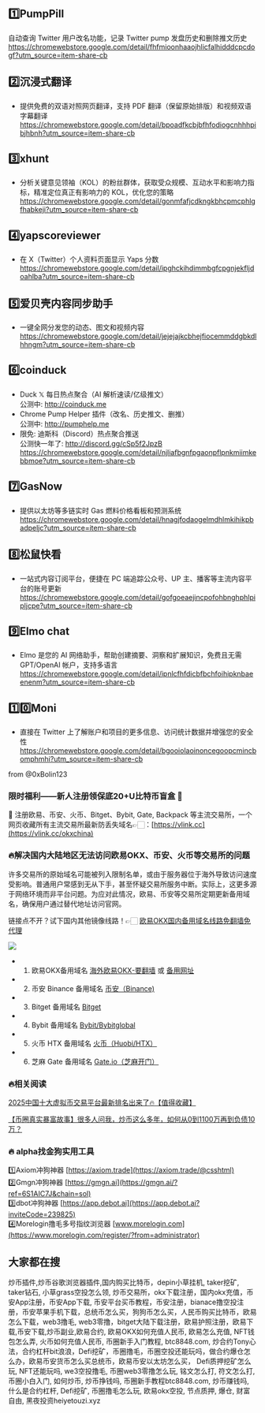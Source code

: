 ## 1️⃣PumpPill
自动查询 Twitter 用户改名功能，记录 Twitter pump 发盘历史和删除推文历史  
https://chromewebstore.google.com/detail/fhfmioonhaaojhlicfalhidddcpcdogf?utm_source=item-share-cb

## 2️⃣沉浸式翻译
- 提供免费的双语对照网页翻译，支持 PDF 翻译（保留原始排版）和视频双语字幕翻译  
https://chromewebstore.google.com/detail/bpoadfkcbjbfhfodiogcnhhhpibjhbnh?utm_source=item-share-cb

## 3️⃣xhunt
- 分析关键意见领袖（KOL）的粉丝群体，获取受众规模、互动水平和影响力指标，精准定位真正有影响力的 KOL，优化您的策略  
https://chromewebstore.google.com/detail/gonmfafjcdkngkbhcpmcphlgfhabkeji?utm_source=item-share-cb

## 4️⃣yapscoreviewer
- 在 X（Twitter）个人资料页面显示 Yaps 分数  
https://chromewebstore.google.com/detail/ipghckihdimmbgfcpgnjekfljdoahlba?utm_source=item-share-cb

## 5️⃣爱贝壳内容同步助手
- 一键全网分发您的动态、图文和视频内容  
https://chromewebstore.google.com/detail/jejejajkcbhejfiocemmddgbkdlhhngm?utm_source=item-share-cb

## 6️⃣coinduck
- Duck 𝕏 每日热点聚合（AI 解析速读/亿级推文）  
公测中: http://coinduck.me  
- Chrome Pump Helper 插件（改名、历史推文、删推）  
公测中: http://pumphelp.me  
- 限免: 迪斯科（Discord）热点聚合推送  
公测快一年了: http://discord.gg/cSp5f2JpzB  
https://chromewebstore.google.com/detail/njliafbgnfpgaonpflpnkmiimkebbmoe?utm_source=item-share-cb

## 7️⃣GasNow
- 提供以太坊等多链实时 Gas 燃料价格看板和预测系统  
https://chromewebstore.google.com/detail/hnagjfodaogelmdhlmkihikpbadpeljc?utm_source=item-share-cb

## 8️⃣松鼠快看
- 一站式内容订阅平台，便捷在 PC 端追踪公众号、UP 主、播客等主流内容平台的账号更新  
https://chromewebstore.google.com/detail/gofgoeaejincpofohbnghphlpipljcpe?utm_source=item-share-cb

## 9️⃣Elmo chat
- Elmo 是您的 AI 网络助手，帮助创建摘要、洞察和扩展知识，免费且无需 GPT/OpenAI 帐户，支持多语言  
https://chromewebstore.google.com/detail/ipnlcfhfdicbfbchfoihipknbaeenenm?utm_source=item-share-cb

## 1️⃣0️⃣Moni
- 直接在 Twitter 上了解账户和项目的更多信息、访问统计数据并增强您的安全性  
https://chromewebstore.google.com/detail/bgooiolaoinoncegoopcmincbomphmhi?utm_source=item-share-cb

from @0xBolin123

### 限时福利——新人注册领保底20+U比特币盲盒 🎁  
🎁 注册欧易、币安、火币、Bitget、Bybit, Gate, Backpack 等主流交易所，一个网页收藏所有主流交易所最新防丢失域名👉🏻：[https://vlink.cc](https://vlink.cc/okxchina)

### 🔥解决国内大陆地区无法访问欧易OKX、币安、火币等交易所的问题  
许多交易所的原始域名可能被列入限制名单，或由于服务器位于海外导致访问速度受影响。普通用户常感到无从下手，甚至怀疑交易所服务中断。实际上，这更多源于网络环境而非平台问题。为应对此情况，欧易、币安等交易所定期更新备用域名，确保用户通过替代地址访问官网。  

链接点不开？试下国内其他镜像线路！👉🏻 [欧易OKX国内备用域名线路免翻墙免代理](https://vlink.cc/okxcn)  

[![](https://307e939.webp.li/20250812124552161.png)](https://vlink.cc/okxcn)  

- 1. 欧易OKX备用域名 [海外欧易OKX-要翻墙](https://www.okx.com/join/76527935) 或 [备用网址](https://www.oucnyi.net/zh-hans/join/76527935)  
- 2. 币安 Binance 备用域名 [币安（Binance)](https://accounts.binance.com/zh-CN/register?ref=36457687)  
- 3. Bitget 备用域名 [Bitget](https://www.bitget.com/zh-CN/referral/register?from=referral&clacCode=VRNEYUTR)  
- 4. Bybit 备用域名 [Bybit/Bybitglobal](https://www.bybitglobal.com/zh-MY/invite/?ref=VMKORMM)  
- 5. 火币 HTX 备用域名 [火币（Huobi/HTX）](https://www.htx.com/invite/zh-cn/1f?invite_code=whf45223)  
- 6. 芝麻 Gate 备用域名 [Gate.io（芝麻开门）](https://www.gate.io/zh/signup?ref_type=103&ref=A1ERAQ)  

### 🔥相关阅读  
[2025中国十大虚拟币交易平台最新排名出来了🔥【值得收藏】](https://btc8848.com/top-10-exchanges/)  

[【币圈真实暴富故事】很多人问我，炒币这么多年，如何从0到1100万再到负债10万？](https://heiyetouzi.xyz/biquanstory001/)  

### 🔥 alpha找金狗实用工具  
1️⃣Axiom冲狗神器 [https://axiom.trade](https://axiom.trade/@csshtml)  
2️⃣Gmgn冲狗神器 [https://gmgn.ai](https://gmgn.ai/?ref=6S1AIC7J&chain=sol)  
3️⃣dbot冲狗神器 [https://app.debot.ai](https://app.debot.ai?inviteCode=239825)  
4️⃣Morelogin撸毛多号指纹浏览器 [www.morelogin.com](https://www.morelogin.com/register/?from=administrator)  

## 大家都在搜  
炒币插件,炒币谷歌浏览器插件,国内购买比特币，depin小草挂机, taker挖矿, taker钻石, 小草grass空投怎么领, 炒币交易所，okx下载注册，国内okx充值，币安App注册，币安App下载, 币安平台买币教程，币安注册，bianace撸空投注册，币安苹果手机下载，总统币怎么买，狗狗币怎么买，人民币购买比特币，欧易 怎么下载，web3撸毛, web3零撸，bitget大陆下载注册，欧易护照注册，欧易下载,币安下载,炒币副业,欧易合约, 欧易OKX如何充值人民币, 欧易怎么充值, NFT钱包怎么弄, 火币如何充值人民币, 币圈新手入门教程, btc8848.com, 炒合约Tony心法，合约杠杆bit浪浪，Defi挖矿，币圈撸毛，币圈空投还能玩吗，做合约爆仓怎么办，欧易币安货币怎么买总统币，欧易币安以太坊怎么买， Defi质押挖矿怎么玩, NFT还能玩吗, we3空投撸毛, 币圈web3零撸怎么玩, 铭文怎么打, 符文怎么打, 币圈小白入门, 如何炒币, 炒币挣钱吗, 币圈新手教程btc8848.com, 炒币赚钱吗, 什么是合约杠杆, Defi挖矿, 币圈撸毛怎么玩, 欧易okx空投, 节点质押, 爆仓, 财富自由, 黑夜投资heiyetouzi.xyz